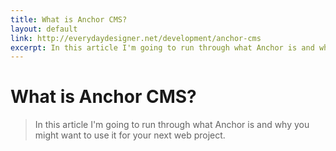 ```yaml
---
title: What is Anchor CMS?
layout: default
link: http://everydaydesigner.net/development/anchor-cms
excerpt: In this article I'm going to run through what Anchor is and why you might want to use it
---
```


# What is Anchor CMS?

> In this article I'm going to run through what Anchor is and why you might want to use it for your next web project.
